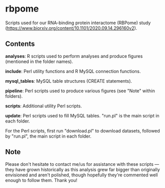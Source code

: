 # rbpome
Scripts used for our RNA-binding protein interactome (RBPome) study (https://www.biorxiv.org/content/10.1101/2020.09.14.296160v2).

## Contents

**analyses**: R scripts used to perform analyses and produce figures (mentioned in the folder names).

**include**: Perl utility functions and R MySQL connection functions.

**mysql_tables**: MySQL table structures (CREATE statements).

**pipeline**: Perl scripts used to produce various figures (see "Note" within folders).

**scripts**: Additional utility Perl scripts.

**update**: Perl scripts used to fill MySQL tables. "run.pl" is the main script in each folder.

For the Perl scripts, first run "download.pl" to download datasets, followed by "run.pl", the main script in each folder.

## Note

Please don't hesitate to contact me/us for assistance with these scripts — they have grown historically as this analysis grew far bigger than originally envisioned and aren't polished, though hopefully they're commented well enough to follow them. Thank you!